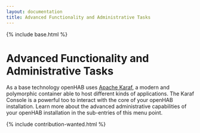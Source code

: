 ```yaml
---
layout: documentation
title: Advanced Functionality and Administrative Tasks
---
```


{% include base.html %}

# Advanced Functionality and Administrative Tasks

As a base technology openHAB uses [Apache Karaf](http://karaf.apache.org), a modern and polymorphic container able to host different kinds of applications.
The Karaf Console is a powerful too to interact with the core of your openHAB installation.
Learn more about the advanced administrative capabilities of your openHAB installation in the sub-entries of this menu point.

{% include contribution-wanted.html %}
